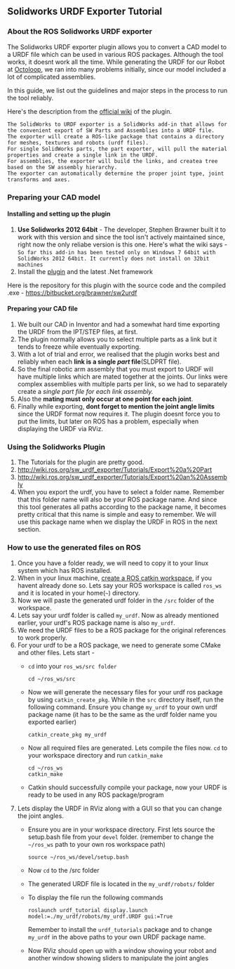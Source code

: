 ## Solidworks URDF Exporter Tutorial

### About the ROS Solidworks URDF exporter

The Solidworks URDF exporter plugin allows you to convert a CAD model to a URDF file which can be used in various ROS packages.
Although the tool works, it doesnt work all the time. While generating the URDF for our Robot at [Octoloop](http://octoloop.in), we ran into many problems initially, since our model included a lot of complicated assemblies.

In this guide, we list out the guidelines and major steps in the process to run the tool reliably.

Here's the description from the [official wiki][wiki] of the plugin.
```
The SolidWorks to URDF exporter is a SolidWorks add-in that allows for the convenient export of SW Parts and Assemblies into a URDF file. 
The exporter will create a ROS-like package that contains a directory for meshes, textures and robots (urdf files). 
For single SolidWorks parts, the part exporter, will pull the material properties and create a single link in the URDF. 
For assemblies, the exporter will build the links, and createa tree based on the SW assembly hierarchy. 
The exporter can automatically determine the proper joint type, joint transforms and axes.
```

### Preparing your CAD model

#### Installing and setting up the plugin
1. __Use Solidworks 2012 64bit__ - The developer, Stephen Brawner built it to work with this version and since the tool isn't actively maintained since, right now the only reliabe version is this one. Here's what the wiki says - 
`So far this add-in has been tested only on Windows 7 64bit with SolidWorks 2012 64bit. It currently does not install on 32bit machines`
2. Install the [plugin][plugin_dl] and the latest .Net framework

Here is the repository for this plugin with the source code and the compiled .exe - https://bitbucket.org/brawner/sw2urdf

#### Preparing your CAD file

1. We built our CAD in Inventor and had a somewhat hard time exporting the URDF from the IPT/STEP files, at first.
2. The plugin normally allows you to select multiple parts as a link but it tends to freeze while eventually exporting.
3. With a lot of trial and error, we realised that the plugin works best and reliably when each **link is a single _part_ file**(SLDPRT file). 
4. So the final robotic arm assembly that you must export to URDF will have multiple links which are mated together at the joints.
Our links were complex assemblies with multiple parts per link, so we had to separately create a *single part file for each link assembly.* 
5. Also the **mating must only occur at one point for each joint**. 
6. Finally while exporting, **dont forget to mention the joint angle limits** since the URDF format now requires it. The plugin doesnt force you to put the limits, but later on ROS has a problem, especially when displaying the URDF via RViz.

### Using the Solidworks Plugin

1. The Tutorials for the plugin are pretty good.
2. http://wiki.ros.org/sw_urdf_exporter/Tutorials/Export%20a%20Part
3. http://wiki.ros.org/sw_urdf_exporter/Tutorials/Export%20an%20Assembly
4. When you export the urdf, you have to select a folder name. Remember that this folder name will also be your ROS package name. And since this tool generates all paths according to the package name, it becomes pretty critical that this name is simple and easy to remember. We will use this package name when we display the URDF in ROS in the next section.

### How to use the generated files on ROS

1. Once you have a folder ready, we will need to copy it to your linux system which has ROS installed.
2. When in your linux machine, [create a ROS catkin workspace](http://wiki.ros.org/catkin/Tutorials/create_a_workspace), if you havent already done so. Lets say your ROS workspace is called `ros_ws` and it is located in your home(`~`) directory.
3. Now we will paste the generated urdf folder in the `/src` folder of the workspace.
4. Lets say your urdf folder is called `my_urdf`. Now as already mentioned earlier, your urdf's ROS package name is also `my_urdf`. 
5. We need the URDF files to be a ROS package for the original references to work properly.
6. For your urdf to be a ROS package, we need to generate some CMake and other files. Lets start -
   -  `cd` into your `ros_ws/src folder`
   
      ```
      cd ~/ros_ws/src
      ```
   - Now we will generate the necessary files for your urdf ros package by using `catkin_create_pkg`. While in the `src` directory itself, run the following command. Ensure you change `my_urdf` to your own urdf package name (it has to be the same as the urdf folder name you exported earlier)
   
     ```
     catkin_create_pkg my_urdf
     ```
   - Now all required files are generated. Lets compile the files now. `cd` to your workspace directory and run `catkin_make`
      
      ```
      cd ~/ros_ws
      catkin_make
      ```
   - Catkin should successfully compile your package, now your URDF is ready to be used in any ROS package/program
 7. Lets display the URDF in RViz along with a GUI so that you can change the joint angles.
 	- Ensure you are in your workspace directory. First lets source the setup.bash file from your `devel` folder. (remember to change the `~/ros_ws` path to your own ros workspace path)
 	  
      ```
      source ~/ros_ws/devel/setup.bash
      ```
 	- Now `cd` to the /src folder
 	- The generated URDF file is located in the `my_urdf/robots/` folder
 	- To display the file run the following commands
 		
        ```
        roslaunch urdf_tutorial display.launch model:=./my_urdf/robots/my_urdf.URDF gui:=True 
    	```
        Remember to install the `urdf_tutorials` package and to change `my_urdf` in the above paths to your own URDF package name.
    - Now RViz should open up with a window showing your robot and another window showing sliders to manipulate the joint angles

[wiki]: http://wiki.ros.org/sw_urdf_exporter
[plugin_dl]: https://bitbucket.org/brawner/sw2urdf/raw/27e55e0a7a64015f3c6d707cf38fe9a6975ef1c0/INSTALL/Output/sw2urdfSetup.exe

